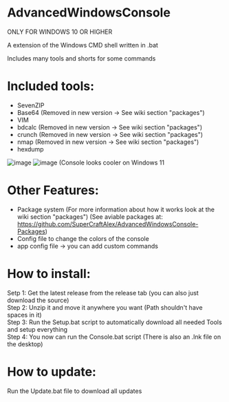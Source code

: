 # AdvancedWindowsConsole
ONLY FOR WINDOWS 10 OR HIGHER

A extension of the Windows CMD shell written in .bat

Includes many tools and shorts for some commands

# Included tools:
- SevenZIP
- Base64 (Removed in new version -> See wiki section "packages")
- VIM
- bdcalc (Removed in new version -> See wiki section "packages")
- crunch (Removed in new version -> See wiki section "packages")
- nmap (Removed in new version -> See wiki section "packages")
- hexdump

![image](https://user-images.githubusercontent.com/63254202/183615617-25ae3366-cc26-4e4b-bd1e-fc4d6e4160b4.png)
![image](https://user-images.githubusercontent.com/63254202/183615655-386a5a19-528a-4ee1-a193-f4fffc13a93b.png)
(Console looks cooler on Windows 11

# Other Features:
- Package system (For more information about how it works look at the wiki section "packages") (See aviable packages at: https://github.com/SuperCraftAlex/AdvancedWindowsConsole-Packages)
- Config file to change the colors of the console
- app config file -> you can add custom commands

# How to install:
Setp 1:      Get the latest release from the release tab (you can also just download the source)<br>
Step 2:      Unzip it and move it anywhere you want (Path shouldn't have spaces in it)<br>
Step 3:      Run the Setup.bat script to automatically download all needed Tools and setup everything<br>
Step 4:      You now can run the Console.bat script (There is also an .lnk file on the desktop)

# How to update:
Run the Update.bat file to download all updates

